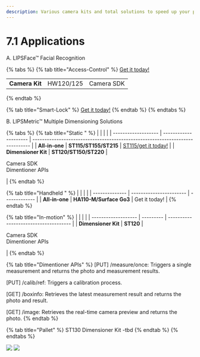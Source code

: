 ```yaml
---
description: Various camera kits and total solutions to speed up your product development.
---
```


# 7.1 Applications

A. LIPSFace™ Facial Recognition

{% tabs %}
{% tab title="Access-Control" %}
[Get it today!](https://www.lips-hci.com/lipsface-3d-facial-recognition-solution)

|                |           |            |
| -------------- | --------- | ---------- |
| **Camera Kit** | HW120/125 | Camera SDK |
{% endtab %}

{% tab title="Smart-Lock" %}
[Get it today!](https://www.lips-hci.com/lipsface-3d-facial-recognition-solution)
{% endtab %}
{% endtabs %}

B. LIPSMetric™ Multiple Dimensioning Solutions

{% tabs %}
{% tab title="Static " %}
|                     |                       |                                                                               |
| ------------------- | --------------------- | ----------------------------------------------------------------------------- |
| **All-in-one**      | **ST115/ST155/ST215** | [ST115/get it today!](https://www.lips-hci.com/lipsmetric-static-dimensioner) |
| **Dimensioner Kit** | **ST120/ST150/ST220** | <p>Camera SDK<br>Dimentioner APIs</p>                                         |
{% endtab %}

{% tab title="Handheld " %}
|                |                         |               |
| -------------- | ----------------------- | ------------- |
| **All-in-one** | **HA110-M/Surface Go3** | Get it today! |
{% endtab %}

{% tab title="In-motion" %}
|                     |           |                                       |
| ------------------- | --------- | ------------------------------------- |
| **Dimensioner Kit** | **ST120** | <p>Camera SDK<br>Dimentioner APIs</p> |
{% endtab %}

{% tab title="Dimentioner APIs" %}
\[PUT] /measure/once: Triggers a single measurement and returns the photo and measurement results.

\[PUT] /calib/ref: Triggers a calibration process.

\[GET] /boxinfo: Retrieves the latest measurement result and returns the photo and result.

\[GET] /image: Retrieves the real-time camera preview and returns the photo.
{% endtab %}

{% tab title="Pallet" %}
ST130 Dimensioner Kit -tbd
{% endtab %}
{% endtabs %}

![](<../.gitbook/assets/globL_camera/image (28).png>) ![](<../.gitbook/assets/globL_camera/image (23).png>)
